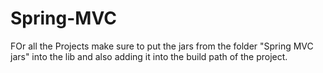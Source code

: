 # Spring-MVC

FOr all the Projects make sure to put the jars from the folder "Spring MVC  jars" into the lib and also adding it into the build path of the project.

